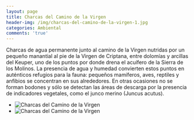 ```yaml
---
layout: page
title: Charcas del Camino de la Virgen
header-img: /img/charcas-del-camino-de-la-virgen-1.jpg
categories: Ambiental
comments: 'true'
---
```



Charcas de agua permanente  junto al camino de la Virgen nutridas por un pequeño manantial al pie de la Virgen de Criptana, entre dolomías y arcillas del Keuper, uno de los puntos por donde drena el acuífero de la Sierra de los Molinos. 
La presencia de agua y humedad convierten estos puntos en auténticos refugios para la fauna: pequeños mamíferos, aves, reptiles y anfibios se concentran en sus alrededores. En otras ocasiones no se forman bodones y sólo se detectan las áreas de descarga por la presencia de indicadores vegetales, como el junco merino (Juncus acutus).

<div class="photo-gallery">
<ul>
<li><img src="{{ site.github.url }}/img/charcas-del-camino-de-la-virgen-1.jpg" alt="Charcas del Camino de la Virgen"></li>
<li><img src="{{ site.github.url }}/img/charcas-del-camino-de-la-virgen-2.jpg" alt="Charcas del Camino de la Virgen"></li>
</ul>
</div>
